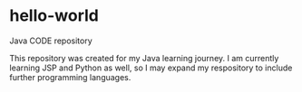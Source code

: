 # hello-world
Java CODE repository

This repository was created for my Java learning journey. I am currently learning JSP and Python as well, so I may expand my respository to include further programming languages.
